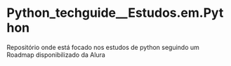 # Python_techguide__Estudos.em.Python
 Repositório onde está focado nos estudos de python seguindo um Roadmap disponibilizado da Alura
